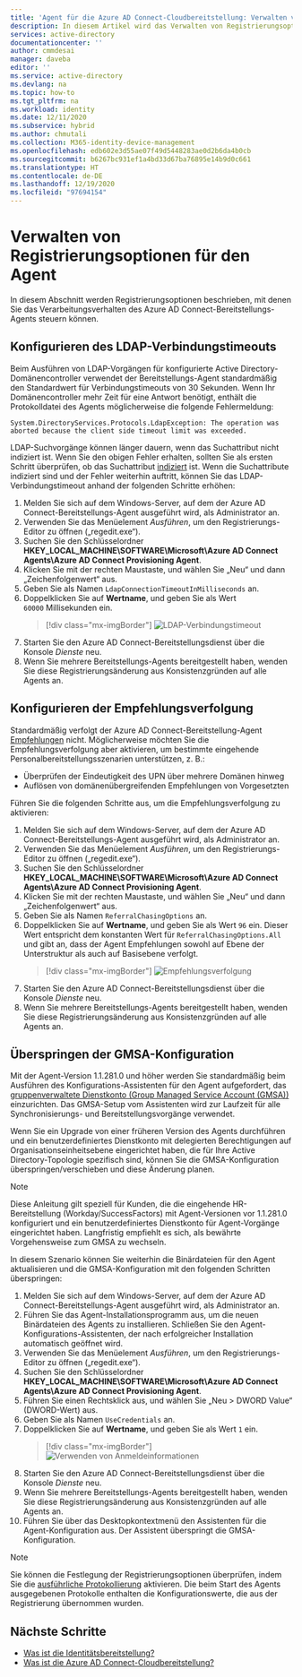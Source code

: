 ```yaml
---
title: 'Agent für die Azure AD Connect-Cloudbereitstellung: Verwalten von Registrierungsoptionen | Microsoft-Dokumentation'
description: In diesem Artikel wird das Verwalten von Registrierungsoptionen des Agents für die Azure AD Connect-Cloudbereitstellung beschrieben.
services: active-directory
documentationcenter: ''
author: cmmdesai
manager: daveba
editor: ''
ms.service: active-directory
ms.devlang: na
ms.topic: how-to
ms.tgt_pltfrm: na
ms.workload: identity
ms.date: 12/11/2020
ms.subservice: hybrid
ms.author: chmutali
ms.collection: M365-identity-device-management
ms.openlocfilehash: edb602e3d55ae07f49d5448283ae0d2b6da4b0cb
ms.sourcegitcommit: b6267bc931ef1a4bd33d67ba76895e14b9d0c661
ms.translationtype: HT
ms.contentlocale: de-DE
ms.lasthandoff: 12/19/2020
ms.locfileid: "97694154"
---
```

# <a name="manage-agent-registry-options"></a>Verwalten von Registrierungsoptionen für den Agent

In diesem Abschnitt werden Registrierungsoptionen beschrieben, mit denen Sie das Verarbeitungsverhalten des Azure AD Connect-Bereitstellungs-Agents steuern können. 

## <a name="configure-ldap-connection-timeout"></a>Konfigurieren des LDAP-Verbindungstimeouts
Beim Ausführen von LDAP-Vorgängen für konfigurierte Active Directory-Domänencontroller verwendet der Bereitstellungs-Agent standardmäßig den Standardwert für Verbindungstimeouts von 30 Sekunden. Wenn Ihr Domänencontroller mehr Zeit für eine Antwort benötigt, enthält die Protokolldatei des Agents möglicherweise die folgende Fehlermeldung: 

`
System.DirectoryServices.Protocols.LdapException: The operation was aborted because the client side timeout limit was exceeded.
`

LDAP-Suchvorgänge können länger dauern, wenn das Suchattribut nicht indiziert ist. Wenn Sie den obigen Fehler erhalten, sollten Sie als ersten Schritt überprüfen, ob das Suchattribut [indiziert](https://docs.microsoft.com/windows/win32/ad/indexed-attributes) ist. Wenn die Suchattribute indiziert sind und der Fehler weiterhin auftritt, können Sie das LDAP-Verbindungstimeout anhand der folgenden Schritte erhöhen: 

1. Melden Sie sich auf dem Windows-Server, auf dem der Azure AD Connect-Bereitstellungs-Agent ausgeführt wird, als Administrator an.
1. Verwenden Sie das Menüelement *Ausführen*, um den Registrierungs-Editor zu öffnen („regedit.exe“). 
1. Suchen Sie den Schlüsselordner **HKEY_LOCAL_MACHINE\SOFTWARE\Microsoft\Azure AD Connect Agents\Azure AD Connect Provisioning Agent**.
1. Klicken Sie mit der rechten Maustaste, und wählen Sie „Neu“ und dann „Zeichenfolgenwert“ aus.
1. Geben Sie als Namen `LdapConnectionTimeoutInMilliseconds` an.
1. Doppelklicken Sie auf **Wertname**, und geben Sie als Wert `60000` Millisekunden ein.
    > [!div class="mx-imgBorder"]
    > ![LDAP-Verbindungstimeout](media/how-to-manage-registry-options/ldap-connection-timeout.png)
1. Starten Sie den Azure AD Connect-Bereitstellungsdienst über die Konsole *Dienste* neu.
1. Wenn Sie mehrere Bereitstellungs-Agents bereitgestellt haben, wenden Sie diese Registrierungsänderung aus Konsistenzgründen auf alle Agents an. 

## <a name="configure-referral-chasing"></a>Konfigurieren der Empfehlungsverfolgung
Standardmäßig verfolgt der Azure AD Connect-Bereitstellung-Agent [Empfehlungen](https://docs.microsoft.com/windows/win32/ad/referrals) nicht. Möglicherweise möchten Sie die Empfehlungsverfolgung aber aktivieren, um bestimmte eingehende Personalbereitstellungsszenarien unterstützen, z. B.: 
* Überprüfen der Eindeutigkeit des UPN über mehrere Domänen hinweg
* Auflösen von domänenübergreifenden Empfehlungen von Vorgesetzten

Führen Sie die folgenden Schritte aus, um die Empfehlungsverfolgung zu aktivieren:

1. Melden Sie sich auf dem Windows-Server, auf dem der Azure AD Connect-Bereitstellungs-Agent ausgeführt wird, als Administrator an.
1. Verwenden Sie das Menüelement *Ausführen*, um den Registrierungs-Editor zu öffnen („regedit.exe“). 
1. Suchen Sie den Schlüsselordner **HKEY_LOCAL_MACHINE\SOFTWARE\Microsoft\Azure AD Connect Agents\Azure AD Connect Provisioning Agent**.
1. Klicken Sie mit der rechten Maustaste, und wählen Sie „Neu“ und dann „Zeichenfolgenwert“ aus.
1. Geben Sie als Namen `ReferralChasingOptions` an.
1. Doppelklicken Sie auf **Wertname**, und geben Sie als Wert `96` ein. Dieser Wert entspricht dem konstanten Wert für `ReferralChasingOptions.All` und gibt an, dass der Agent Empfehlungen sowohl auf Ebene der Unterstruktur als auch auf Basisebene verfolgt. 
    > [!div class="mx-imgBorder"]
    > ![Empfehlungsverfolgung](media/how-to-manage-registry-options/referral-chasing.png)
1. Starten Sie den Azure AD Connect-Bereitstellungsdienst über die Konsole *Dienste* neu.
1. Wenn Sie mehrere Bereitstellungs-Agents bereitgestellt haben, wenden Sie diese Registrierungsänderung aus Konsistenzgründen auf alle Agents an.

## <a name="skip-gmsa-configuration"></a>Überspringen der GMSA-Konfiguration
Mit der Agent-Version 1.1.281.0 und höher werden Sie standardmäßig beim Ausführen des Konfigurations-Assistenten für den Agent aufgefordert, das [gruppenverwaltete Dienstkonto (Group Managed Service Account (GMSA))](/windows-server/security/group-managed-service-accounts/group-managed-service-accounts-overview) einzurichten. Das GMSA-Setup vom Assistenten wird zur Laufzeit für alle Synchronisierungs- und Bereitstellungsvorgänge verwendet. 

Wenn Sie ein Upgrade von einer früheren Version des Agents durchführen und ein benutzerdefiniertes Dienstkonto mit delegierten Berechtigungen auf Organisationseinheitsebene eingerichtet haben, die für Ihre Active Directory-Topologie spezifisch sind, können Sie die GMSA-Konfiguration überspringen/verschieben und diese Änderung planen. 

> [!NOTE]
> Diese Anleitung gilt speziell für Kunden, die die eingehende HR-Bereitstellung (Workday/SuccessFactors) mit Agent-Versionen vor 1.1.281.0 konfiguriert und ein benutzerdefiniertes Dienstkonto für Agent-Vorgänge eingerichtet haben. Langfristig empfiehlt es sich, als bewährte Vorgehensweise zum GMSA zu wechseln.  

In diesem Szenario können Sie weiterhin die Binärdateien für den Agent aktualisieren und die GMSA-Konfiguration mit den folgenden Schritten überspringen: 

1. Melden Sie sich auf dem Windows-Server, auf dem der Azure AD Connect-Bereitstellungs-Agent ausgeführt wird, als Administrator an.
1. Führen Sie das Agent-Installationsprogramm aus, um die neuen Binärdateien des Agents zu installieren. Schließen Sie den Agent-Konfigurations-Assistenten, der nach erfolgreicher Installation automatisch geöffnet wird. 
1. Verwenden Sie das Menüelement *Ausführen*, um den Registrierungs-Editor zu öffnen („regedit.exe“). 
1. Suchen Sie den Schlüsselordner **HKEY_LOCAL_MACHINE\SOFTWARE\Microsoft\Azure AD Connect Agents\Azure AD Connect Provisioning Agent**.
1. Führen Sie einen Rechtsklick aus, und wählen Sie „Neu > DWORD Value“ (DWORD-Wert) aus.
1. Geben Sie als Namen `UseCredentials` an.
1. Doppelklicken Sie auf **Wertname**, und geben Sie als Wert `1` ein.  
    > [!div class="mx-imgBorder"]
    > ![Verwenden von Anmeldeinformationen](media/how-to-manage-registry-options/use-credentials.png)
1. Starten Sie den Azure AD Connect-Bereitstellungsdienst über die Konsole *Dienste* neu.
1. Wenn Sie mehrere Bereitstellungs-Agents bereitgestellt haben, wenden Sie diese Registrierungsänderung aus Konsistenzgründen auf alle Agents an.
1. Führen Sie über das Desktopkontextmenü den Assistenten für die Agent-Konfiguration aus. Der Assistent überspringt die GMSA-Konfiguration. 


> [!NOTE]
> Sie können die Festlegung der Registrierungsoptionen überprüfen, indem Sie die [ausführliche Protokollierung](how-to-troubleshoot.md#log-files) aktivieren. Die beim Start des Agents ausgegebenen Protokolle enthalten die Konfigurationswerte, die aus der Registrierung übernommen wurden. 

## <a name="next-steps"></a>Nächste Schritte 

- [Was ist die Identitätsbereitstellung?](what-is-provisioning.md)
- [Was ist die Azure AD Connect-Cloudbereitstellung?](what-is-cloud-provisioning.md)

